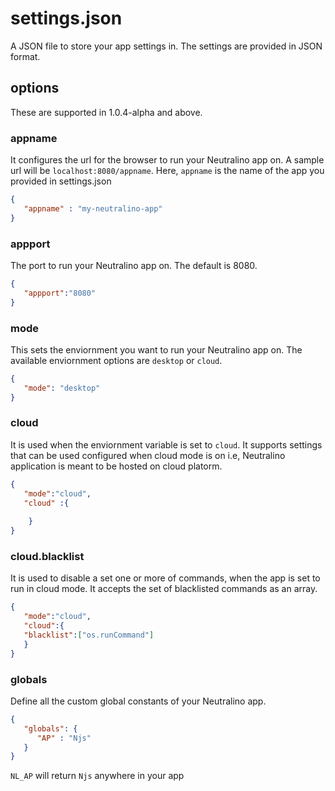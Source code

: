 # settings.json
A JSON file to store your app settings in. The settings are provided in JSON format. <br/>

## options 
These are supported in 1.0.4-alpha and above. 
### appname 
It configures the url for the browser to run your Neutralino app on. A sample url will be `localhost:8080/appname`. Here, `appname` is the name of the app you provided in settings.json 
```json
{
   "appname" : "my-neutralino-app"
}
```

### appport 
The port to run your Neutralino app on. The default is 8080. 

```json
{ 
   "appport":"8080"
}
```

### mode
This sets the enviornment you want to run your Neutralino app on. The available enviornment options are `desktop` or `cloud`. <br/>

```json
{
   "mode": "desktop"
}
```

### cloud
It is used when the enviornment variable is set to `cloud`. It supports settings that can be used configured when cloud mode is on i.e, Neutralino application is meant to be hosted on cloud platorm. 

```json
{ 
   "mode":"cloud",
   "cloud" :{
   
    } 
}
````
### cloud.blacklist 
It is used to disable a set one or more of commands, when the app is set to run in cloud mode. It accepts the set of blacklisted commands as an array.

```json
{
   "mode":"cloud",
   "cloud":{
   "blacklist":["os.runCommand"]
   }
}
```

### globals 
Define all the custom global constants of your Neutralino app.

```json
{ 
   "globals": {
      "AP" : "Njs"
   }
}
```

`NL_AP` will return `Njs` anywhere in your app

